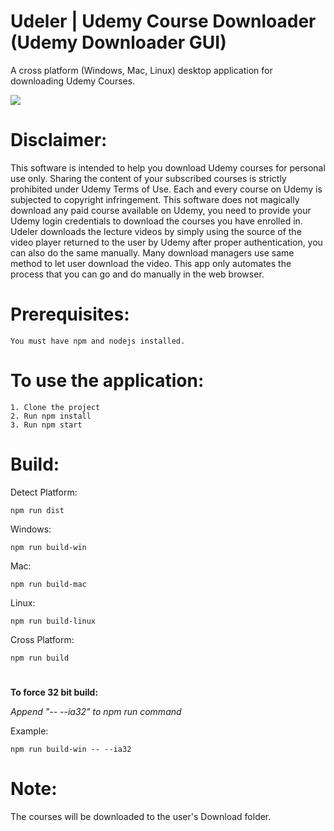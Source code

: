 # Udeler | Udemy Course Downloader (Udemy Downloader GUI)
A cross platform (Windows, Mac, Linux) desktop application for downloading Udemy Courses.

![](https://i.imgur.com/b1uxI5d.gif)

# Disclaimer: 
This software is intended to help you download Udemy courses for personal use only. Sharing the content of your subscribed courses is strictly prohibited under Udemy Terms of Use. Each and every course on Udemy is subjected to copyright infringement. 
This software does not magically download any paid course available on Udemy, you need to provide your Udemy login credentials to download the courses you have enrolled in. Udeler downloads the lecture videos by simply using the source of the video player returned to the user by Udemy after proper authentication, you can also do the same manually. Many download managers use same method to let user download the video. This app only automates the process that you can go and do manually in the web browser.    

# Prerequisites:
```
You must have npm and nodejs installed.
```

# To use the application:
``` 
1. Clone the project
2. Run npm install 
3. Run npm start
```

# Build:
Detect Platform:
``` 
npm run dist
``` 
Windows:
``` 
npm run build-win
``` 
Mac:
``` 
npm run build-mac
``` 
Linux:
``` 
npm run build-linux
``` 
Cross Platform:
``` 
npm run build
``` 
#
**To force 32 bit build:**

*Append "-- --ia32" to npm run command*

Example:
``` 
npm run build-win -- --ia32
``` 

# Note: 
The courses will be downloaded to the user's Download folder.
